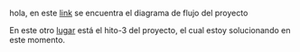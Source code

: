 hola, en este [link](https://lucid.app/lucidchart/d161b083-b971-413b-8904-d1a7799c880e/edit?invitationId=inv_897e60fe-7b01-41f2-9635-150738672a2a&page=0_0#) se encuentra el diagrama de flujo del proyecto

En este otro [lugar](https://github.com/Laboratoria/DEV010-md-links/blob/main/docs/03-milestone.md) está el hito-3 
del proyecto, el cual estoy solucionando en este momento.